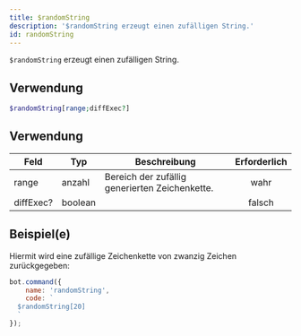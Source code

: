 ```yaml
---
title: $randomString
description: '$randomString erzeugt einen zufälligen String.'
id: randomString
---
```


`$randomString` erzeugt einen zufälligen String.

## Verwendung

```php
$randomString[range;diffExec?]
```

## Verwendung

| Feld      | Typ     | Beschreibung                                   | Erforderlich |
| --------- | ------- | ---------------------------------------------- |:------------:|
| range     | anzahl  | Bereich der zufällig generierten Zeichenkette. |     wahr     |
| diffExec? | boolean |                                                |    falsch    |

## Beispiel(e)

Hiermit wird eine zufällige Zeichenkette von zwanzig Zeichen zurückgegeben:

```javascript
bot.command({
    name: 'randomString',
    code: `
  $randomString[20]
  `
});
```
